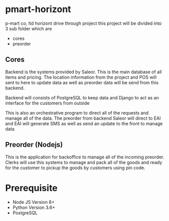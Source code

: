 # pmart-horizont
p-mart co, ltd horizont drive through project
this project will be divided into 3 sub folder which are

- cores 
- preorder


## Cores 

Backend is the systems provided by Saleor. This is the main database of all items and pricing.
The location information from the project and POS will sent to here to update data as well as
preorder data will be send from this backend.

Backend will consists of PostgreSQL to keep data and Django to act as an interface for the customers from outside

This is also an orchestrative program to direct all of the requests and manage all of the data. The preorder from backend Saleor will direct to EAI and EAI will generate SMS as well as send an update to the front to manage data 


## Preorder (Nodejs)

This is the application for backoffice to manage all of the incoming preorder. Clerks will use this systems to manage and pack all of the goods and ready for the customer to pickup the goods by customers using pin code.



# Prerequisite

- Node JS Version 8+
- Python Version 3.6+
- PostgreSQL
